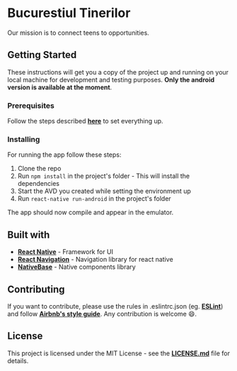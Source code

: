 # Bucurestiul Tinerilor

Our mission is to connect teens to opportunities.

## Getting Started

These instructions will get you a copy of the project up and running on your local machine for development and testing purposes. **Only the android version is available at the moment**.

### Prerequisites

Follow the steps described **[here](https://facebook.github.io/react-native/releases/0.23/docs/android-setup.html)** to set everything up.

### Installing

For running the app follow these steps: 

1. Clone the repo
2. Run `npm install` in the project's folder - This will install the dependencies
3. Start the AVD you created while setting the environment up
4. Run `react-native run-android` in the project's folder

The app should now compile and appear in the emulator.

## Built with

- **[React Native](https://facebook.github.io/react-native/)** - Framework for UI
- **[React Navigation](https://reactnavigation.org/)** - Navigation library for react native
- **[NativeBase](https://nativebase.io/)** - Native components library

## Contributing

If you want to contribute, please use the rules in .eslintrc.json (eg. **[ESLint](http://eslint.org/)**) and follow **[Airbnb's style guide](https://github.com/airbnb/javascript)**. Any contribution is welcome :smile:. 

## License

This project is licensed under the MIT License - see the **[LICENSE.md](https://github.com/MariusGarbea/Bucurestiul-Tinerilor/blob/master/LICENSE.md)** file for details.